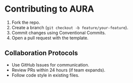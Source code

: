 # Contributing to AURA

1. Fork the repo.
2. Create a branch (`git checkout -b feature/your-feature`).
3. Commit changes using Conventional Commits.
4. Open a pull request with the template.

## Collaboration Protocols
- Use GitHub Issues for communication.
- Review PRs within 24 hours (if team expands).
- Follow code style in existing files.